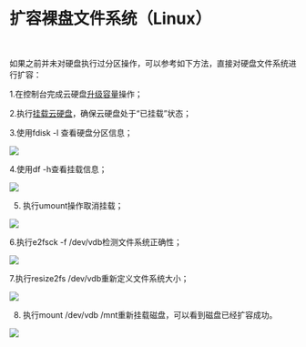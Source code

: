 # 扩容裸盘文件系统（Linux）

<br>

如果之前并未对硬盘执行过分区操作，可以参考如下方法，直接对硬盘文件系统进行扩容：

1.在控制台完成云硬盘[升级容量](https://docs.jdcloud.com/cn/cloud-disk-service/disk-expand)操作；

2.执行[挂载云硬盘](https://docs.jdcloud.com/cn/cloud-disk-service/attach-cloud-disk)，确保云硬盘处于“已挂载”状态；

3.使用fdisk -l 查看硬盘分区信息；


![](https://github.com/jdcloudcom/cn/blob/edit/image/Elastic-Compute/CloudDisk/cloud-disk/expand-filesystem/epand_bare_001.jpg)

4.使用df -h查看挂载信息；



![](https://github.com/jdcloudcom/cn/blob/edit/image/Elastic-Compute/CloudDisk/cloud-disk/expand-filesystem/epand_bare_002.jpg)


5. 执行umount操作取消挂载；




![](https://github.com/jdcloudcom/cn/blob/edit/image/Elastic-Compute/CloudDisk/cloud-disk/expand-filesystem/epand_bare_003.jpg)

6.执行e2fsck -f /dev/vdb检测文件系统正确性；




![](https://github.com/jdcloudcom/cn/blob/edit/image/Elastic-Compute/CloudDisk/cloud-disk/expand-filesystem/epand_bare_004.jpg)


7.执行resize2fs /dev/vdb重新定义文件系统大小；




![](https://github.com/jdcloudcom/cn/blob/edit/image/Elastic-Compute/CloudDisk/cloud-disk/expand-filesystem/epand_bare_005.jpg)


8. 执行mount /dev/vdb /mnt重新挂载磁盘，可以看到磁盘已经扩容成功。




![](https://github.com/jdcloudcom/cn/blob/edit/image/Elastic-Compute/CloudDisk/cloud-disk/expand-filesystem/epand_bare_006.jpg)

​	




​	
​	
